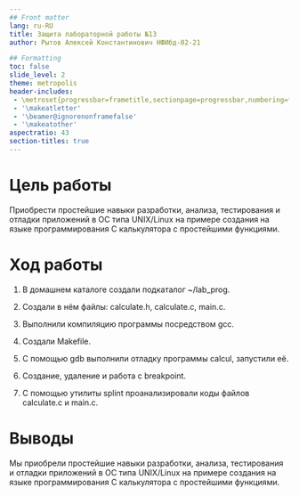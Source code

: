 ```yaml
---
## Front matter
lang: ru-RU
title: Защита лабораторной работы №13
author: Рытов Алексей Константинович НФИбд-02-21

## Formatting
toc: false
slide_level: 2
theme: metropolis
header-includes: 
 - \metroset{progressbar=frametitle,sectionpage=progressbar,numbering=fraction}
 - '\makeatletter'
 - '\beamer@ignorenonframefalse'
 - '\makeatother'
aspectratio: 43
section-titles: true
---
```


# Цель работы

Приобрести простейшие навыки разработки, анализа, тестирования и отладки приложений в ОС типа UNIX/Linux на примере создания на языке программирования
С калькулятора с простейшими функциями.

# Ход работы

1. В домашнем каталоге создали подкаталог ~/lab_prog.
2. Создали в нём файлы: calculate.h, calculate.c, main.c.
3. Выполнили компиляцию программы посредством gcc.

5. Создали Makefile.
6. С помощью gdb выполнили отладку программы calcul, запустили её.
7. Создание, удаление и работа с breakpoint.
8. С помощью утилиты splint проанализировали коды файлов calculate.c
и main.c.

# Выводы

Мы приобрели простейшие навыки разработки, анализа, тестирования и отладки приложений в ОС типа UNIX/Linux на примере создания на языке программирования
С калькулятора с простейшими функциями.